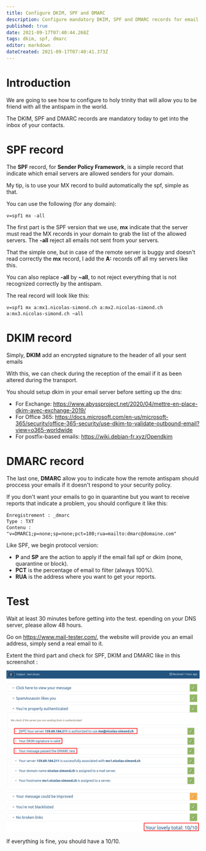 ```yaml
---
title: Configure DKIM, SPF and DMARC
description: Configure mandatory DKIM, SPF and DMARC records for email
published: true
date: 2021-09-17T07:40:44.268Z
tags: dkim, spf, dmarc
editor: markdown
dateCreated: 2021-09-17T07:40:41.373Z
---
```


# Introduction

We are going to see how to configure to holy trinity that will allow you to be friend with all the antispam in the world.

The DKIM, SPF and DMARC records are mandatory today to get into the inbox of your contacts.

 
# SPF record

The **SPF** record, for **Sender Policy Framework**, is a simple record that indicate which email servers are allowed senders for your domain.

My tip, is to use your MX record to build automatically the spf, simple as that.


You can use the following (for any domain):

```dns
v=spf1 mx -all
```
 
The first part is the SPF version that we use, **mx** indicate that the server must read the MX records in your domain to grab the list of the allowed servers. 
The **-all** reject all emails not sent from your servers. 

That the simple one, but in case of the remote server is buggy and doesn't read correctly the **mx** record, I add the **A:** records off all my servers like this.

You can also replace **-all** by **~all**, to not reject everything that is not recognized correctly by the antispam.

The real record will look like this:
```dns
v=spf1 mx a:mx1.nicolas-simond.ch a:mx2.nicolas-simond.ch a:mx3.nicolas-simond.ch ~all
```
 
# DKIM record

Simply, **DKIM** add an encrypted signature to the header of all your sent emails

With this, we can check during the reception of the email if it as been altered during the transport.

 

You should setup dkim in your email server before setting up the dns:
- For Exchange: https://www.abyssproject.net/2020/04/mettre-en-place-dkim-avec-exchange-2019/
- For Office 365: https://docs.microsoft.com/en-us/microsoft-365/security/office-365-security/use-dkim-to-validate-outbound-email?view=o365-worldwide
- For postfix-based emails: https://wiki.debian-fr.xyz/Opendkim

 

 
# DMARC record

The last one, **DMARC** allow you to indicate how the remote antispam should proccess your emails if it doesn't respond to your security policy.

If you don't want your emails to go in quarantine but you want to receive reports that indicate a problem, you should configure it like this:

```dns
Enregistrement : _dmarc
Type : TXT
Contenu : "v=DMARC1;p=none;sp=none;pct=100;rua=mailto:dmarc@domaine.com"
```
 

Like SPF, we begin protocol version:

- **P** and **SP** are the action to apply if the email fail spf or dkim (none, quarantine or block).
- **PCT** is the percentage of email to filter (always 100%).
- **RUA** is the address where you want to get your reports.

 
# Test

Wait at least 30 minutes before getting into the test.
epending on your DNS server, please allow 48 hours.
 
Go on https://www.mail-tester.com/, the website will provide you an email address, simply send a real email to it.

Extent the third part and check for SPF, DKIM and DMARC like in this screenshot :

![dkim-spf-dmarc.webp](/mails/dkim-spf-dmarc.webp)

If everything is fine, you should have a 10/10.
